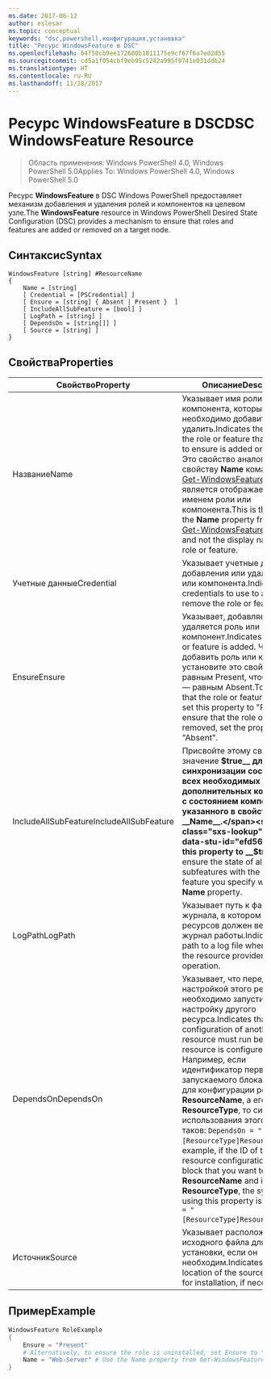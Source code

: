 ```yaml
---
ms.date: 2017-06-12
author: eslesar
ms.topic: conceptual
keywords: "dsc,powershell,конфигурация,установка"
title: "Ресурс WindowsFeature в DSC"
ms.openlocfilehash: b4f50cb9ee172600b1811175e9cf67f6a7ed2d55
ms.sourcegitcommit: cd5a1f054cbf9eb95c5242a995f9741e031ddb24
ms.translationtype: HT
ms.contentlocale: ru-RU
ms.lasthandoff: 11/28/2017
---
```

# <a name="dsc-windowsfeature-resource"></a><span data-ttu-id="efd56-103">Ресурс WindowsFeature в DSC</span><span class="sxs-lookup"><span data-stu-id="efd56-103">DSC WindowsFeature Resource</span></span>

> <span data-ttu-id="efd56-104">Область применения: Windows PowerShell 4.0, Windows PowerShell 5.0</span><span class="sxs-lookup"><span data-stu-id="efd56-104">Applies To: Windows PowerShell 4.0, Windows PowerShell 5.0</span></span>

<span data-ttu-id="efd56-105">Ресурс **WindowsFeature** в DSC Windows PowerShell предоставляет механизм добавления и удаления ролей и компонентов на целевом узле.</span><span class="sxs-lookup"><span data-stu-id="efd56-105">The **WindowsFeature** resource in Windows PowerShell Desired State Configuration (DSC) provides a mechanism to ensure that roles and features are added or removed on a target node.</span></span>

## <a name="syntax"></a><span data-ttu-id="efd56-106">Синтаксис</span><span class="sxs-lookup"><span data-stu-id="efd56-106">Syntax</span></span>

```
WindowsFeature [string] #ResourceName
{
    Name = [string]
    [ Credential = [PSCredential] ]
    [ Ensure = [string] { Absent | Present }  ]
    [ IncludeAllSubFeature = [bool] ]
    [ LogPath = [string] ]
    [ DependsOn = [string[]] ]
    [ Source = [string] ]
}
```

## <a name="properties"></a><span data-ttu-id="efd56-107">Свойства</span><span class="sxs-lookup"><span data-stu-id="efd56-107">Properties</span></span>

|  <span data-ttu-id="efd56-108">Свойство</span><span class="sxs-lookup"><span data-stu-id="efd56-108">Property</span></span>  |  <span data-ttu-id="efd56-109">Описание</span><span class="sxs-lookup"><span data-stu-id="efd56-109">Description</span></span>   | 
|---|---| 
| <span data-ttu-id="efd56-110">Название</span><span class="sxs-lookup"><span data-stu-id="efd56-110">Name</span></span>| <span data-ttu-id="efd56-111">Указывает имя роли или компонента, которые необходимо добавить или удалить.</span><span class="sxs-lookup"><span data-stu-id="efd56-111">Indicates the name of the role or feature that you want to ensure is added or removed.</span></span> <span data-ttu-id="efd56-112">Это свойство аналогично свойству __Name__ командлета [Get-WindowsFeature](/powershell/module/servermanager/Get-WindowsFeature) и не является отображаемым именем роли или компонента.</span><span class="sxs-lookup"><span data-stu-id="efd56-112">This is the same as the __Name__ property from the [Get-WindowsFeature](/powershell/module/servermanager/Get-WindowsFeature) cmdlet, and not the display name of the role or feature.</span></span>| 
| <span data-ttu-id="efd56-113">Учетные данные</span><span class="sxs-lookup"><span data-stu-id="efd56-113">Credential</span></span>| <span data-ttu-id="efd56-114">Указывает учетные данные для добавления или удаления роли или компонента.</span><span class="sxs-lookup"><span data-stu-id="efd56-114">Indicates the credentials to use to add or remove the role or feature.</span></span>| 
| <span data-ttu-id="efd56-115">Ensure</span><span class="sxs-lookup"><span data-stu-id="efd56-115">Ensure</span></span>| <span data-ttu-id="efd56-116">Указывает, добавляется или удаляется роль или компонент.</span><span class="sxs-lookup"><span data-stu-id="efd56-116">Indicates if the role or feature is added.</span></span> <span data-ttu-id="efd56-117">Чтобы добавить роль или компонент, установите это свойство равным Present, чтобы удалить — равным Absent.</span><span class="sxs-lookup"><span data-stu-id="efd56-117">To ensure that the role or feature is added, set this property to "Present" To ensure that the role or feature is removed, set the property to "Absent".</span></span>| 
| <span data-ttu-id="efd56-118">IncludeAllSubFeature</span><span class="sxs-lookup"><span data-stu-id="efd56-118">IncludeAllSubFeature</span></span>| <span data-ttu-id="efd56-119">Присвойте этому свойству значение __$true__ для синхронизации состояния всех необходимых дополнительных компонентов с состоянием компонента, указанного в свойстве __Name__.</span><span class="sxs-lookup"><span data-stu-id="efd56-119">Set this property to __$true__ to ensure the state of all required subfeatures with the state of the feature you specify with the __Name__ property.</span></span>| 
| <span data-ttu-id="efd56-120">LogPath</span><span class="sxs-lookup"><span data-stu-id="efd56-120">LogPath</span></span>| <span data-ttu-id="efd56-121">Указывает путь к файлу журнала, в котором поставщик ресурсов должен вести журнал работы.</span><span class="sxs-lookup"><span data-stu-id="efd56-121">Indicates the path to a log file where you want the resource provider to log the operation.</span></span>| 
| <span data-ttu-id="efd56-122">DependsOn</span><span class="sxs-lookup"><span data-stu-id="efd56-122">DependsOn</span></span>| <span data-ttu-id="efd56-123">Указывает, что перед настройкой этого ресурса необходимо запустить настройку другого ресурса.</span><span class="sxs-lookup"><span data-stu-id="efd56-123">Indicates that the configuration of another resource must run before this resource is configured.</span></span> <span data-ttu-id="efd56-124">Например, если идентификатор первого запускаемого блока сценария для конфигурации ресурса — __ResourceName__, а его тип — __ResourceType__, то синтаксис использования этого свойства таков: `DependsOn = "[ResourceType]ResourceName"`.</span><span class="sxs-lookup"><span data-stu-id="efd56-124">For example, if the ID of the resource configuration script block that you want to run first is __ResourceName__ and its type is __ResourceType__, the syntax for using this property is `DependsOn = "[ResourceType]ResourceName"`.</span></span>| 
| <span data-ttu-id="efd56-125">Источник</span><span class="sxs-lookup"><span data-stu-id="efd56-125">Source</span></span>| <span data-ttu-id="efd56-126">Указывает расположение исходного файла для установки, если он необходим.</span><span class="sxs-lookup"><span data-stu-id="efd56-126">Indicates the location of the source file to use for installation, if necessary.</span></span>| 

## <a name="example"></a><span data-ttu-id="efd56-127">Пример</span><span class="sxs-lookup"><span data-stu-id="efd56-127">Example</span></span>
```powershell
WindowsFeature RoleExample
{
    Ensure = "Present" 
    # Alternatively, to ensure the role is uninstalled, set Ensure to "Absent"
    Name = "Web-Server" # Use the Name property from Get-WindowsFeature  
}
```

